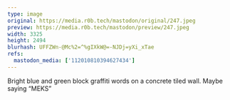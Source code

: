 ```yaml
---
type: image
original: https://media.r0b.tech/mastodon/original/247.jpeg
preview: https://media.r0b.tech/mastodon/preview/247.jpeg
width: 3325
height: 2494
blurhash: UFFZWn-@Mc%2=^%gIXkW@=-NJDj=yXi_xTae
refs:
  mastodon_media: ['112010810394627434']
---
```


Bright blue and green block graffiti words on a concrete tiled wall. Maybe saying “MEKS”
